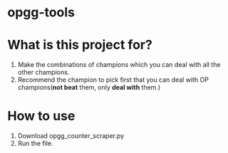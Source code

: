 # opgg-tools

# What is this project for?
1. Make the combinations of champions which you can deal with all the other champions.
2. Recommend the champion to pick first that you can deal with OP champions(**not beat** them, only **deal with** them.)

# How to use
1. Download opgg_counter_scraper.py
2. Run the file.
